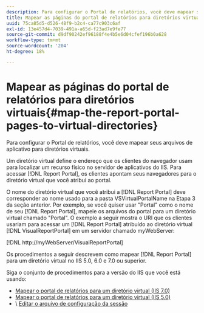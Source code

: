 ```yaml
---
description: Para configurar o Portal de relatórios, você deve mapear seus arquivos de aplicativo para diretórios virtuais.
title: Mapear as páginas do portal de relatórios para diretórios virtuais
uuid: 75ca85d5-d526-48f9-b2c4-ca77c903c6af
exl-id: 13e457d4-7039-491a-a65d-f23ad7e9fe77
source-git-commit: d9df90242ef96188f4e4b5e6d04cfef196b0a628
workflow-type: tm+mt
source-wordcount: '204'
ht-degree: 18%

---
```


# Mapear as páginas do portal de relatórios para diretórios virtuais{#map-the-report-portal-pages-to-virtual-directories}

Para configurar o Portal de relatórios, você deve mapear seus arquivos de aplicativo para diretórios virtuais.

Um diretório virtual define o endereço que os clientes do navegador usam para localizar um recurso físico no servidor de aplicativos do IIS. Para acessar [!DNL Report Portal], os clientes apontam seus navegadores para o diretório virtual que você atribui ao portal.

O nome do diretório virtual que você atribui a [!DNL Report Portal] deve corresponder ao nome usado para a pasta VSVirtualPortalName na Etapa 3 da seção anterior. Por exemplo, se você quiser usar &quot;Portal&quot; como o nome de seu [!DNL Report Portal], mapeie os arquivos do portal para um diretório virtual chamado &quot;Portal&quot;. O exemplo a seguir mostra o URI que os clientes usariam para acessar um [!DNL Report Portal] atribuído ao diretório virtual [!DNL VisualReportPortal] em um servidor chamado myWebServer:

[!DNL http://myWebServer/VisualReportPortal]

Os procedimentos a seguir descrevem como mapear [!DNL Report Portal] para um diretório virtual no IIS 5.0, 6.0 e 7.0 ou superior.

Siga o conjunto de procedimentos para a versão do IIS que você está usando:

* [Mapear o portal de relatórios para um diretório virtual (IIS 7.0)](../../../../home/c-rpt-oview/c-install-rpt-port/c-virtual-dir/c-map-rpt-port-vdir-7.md#concept-9fc9595bb83147238965be4832df0a08)
* [Mapear o portal de relatórios para um diretório virtual (IIS 5.0)](../../../../home/c-rpt-oview/c-install-rpt-port/c-virtual-dir/c-map-rpt-port-vdir-5.md#concept-402cb33c50d640e480098517140ffc74)
* \ [Editar o arquivo de configuração da sessão](../../../../home/c-rpt-oview/c-install-rpt-port/t-edit-sess-config-file.md#task-cf11c3a780bd4936afd3f64a6b30afc7)
